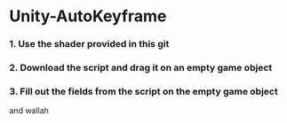 # Unity-AutoKeyframe

### 1. Use the shader provided in this git
### 2. Download the script and drag it on an empty game object
### 3. Fill out the fields from the script on the empty game object

and wallah

